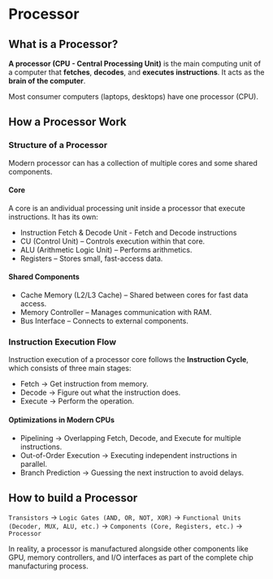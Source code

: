 # Processor

## What is a Processor?
**A processor (CPU - Central Processing Unit)** is the main computing unit of a computer that **fetches**, **decodes**, and **executes instructions**. It acts as the **brain of the computer**.

Most consumer computers (laptops, desktops) have one processor (CPU).

## How a Processor Work

### Structure of a Processor
Modern processor can has a collection of multiple cores and some shared components.

#### Core
A core is an andividual processing unit inside a processor that execute instructions. It has its own:
- Instruction Fetch & Decode Unit - Fetch and Decode instructions
- CU (Control Unit) – Controls execution within that core.
- ALU (Arithmetic Logic Unit) – Performs arithmetics.
- Registers – Stores small, fast-access data.

#### Shared Components
- Cache Memory (L2/L3 Cache) – Shared between cores for fast data access.
- Memory Controller – Manages communication with RAM.
- Bus Interface – Connects to external components.

### Instruction Execution Flow
Instruction execution of a processor core follows the **Instruction Cycle**, which consists of three main stages:
- Fetch → Get instruction from memory.
- Decode → Figure out what the instruction does.
- Execute → Perform the operation. 

#### Optimizations in Modern CPUs
- Pipelining → Overlapping Fetch, Decode, and Execute for multiple instructions.
- Out-of-Order Execution → Executing independent instructions in parallel.
- Branch Prediction → Guessing the next instruction to avoid delays.

## How to build a Processor
`Transistors` → `Logic Gates (AND, OR, NOT, XOR)` → `Functional Units (Decoder, MUX, ALU, etc.)` → `Components (Core, Registers, etc.)` → `Processor`

In reality, a processor is manufactured alongside other components like GPU, memory controllers, and I/O interfaces as part of the complete chip manufacturing process.

